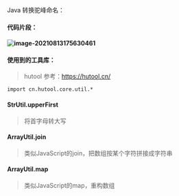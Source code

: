 Java 转换驼峰命名：

#### 代码片段：

#### ![image-20210813175630461](https://tva1.sinaimg.cn/large/008i3skNgy1gtfbaklzvtj61iv0u0jws02.jpg)

#### 使用到的工具库：

> hutool 参考：https://hutool.cn/

```
import cn.hutool.core.util.*
```

#### StrUtil.upperFirst

> 将首字母转大写

#### ArrayUtil.join

> 类似JavaScript的join，把数组按某个字符拼接成字符串

#### ArrayUtil.map

> 类似JavaScript的map，重构数组

